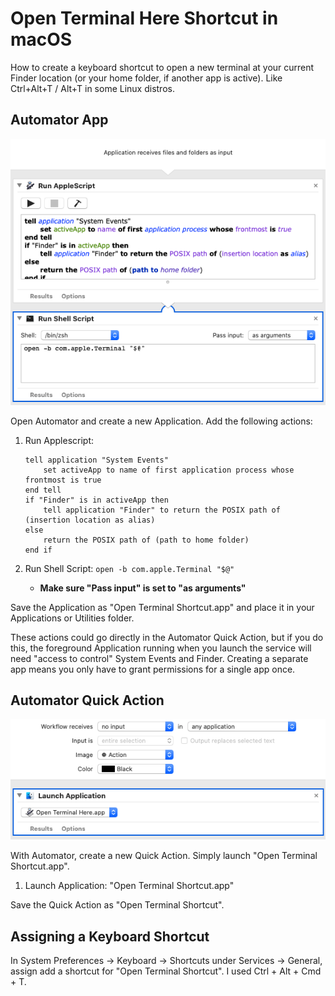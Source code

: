 # Open Terminal Here Shortcut in macOS

How to create a keyboard shortcut to open a new terminal at your current 
Finder location (or your home folder, if another app is active). Like 
Ctrl+Alt+T / Alt+T in some Linux distros.

## Automator App

![Open Terminal Shortcut App in Automator](./App.png)

Open Automator and create a new Application.  Add the following actions:

1. Run Applescript:

	```applescript
	tell application "System Events"
		set activeApp to name of first application process whose frontmost is true
	end tell
	if "Finder" is in activeApp then
		tell application "Finder" to return the POSIX path of (insertion location as alias)
	else
		return the POSIX path of (path to home folder)
	end if
	```

2. Run Shell Script: `open -b com.apple.Terminal "$@"`
	- **Make sure "Pass input" is set to "as arguments"**

Save the Application as "Open Terminal Shortcut.app" and place it in your 
Applications or Utilities folder.

These actions could go directly in the Automator Quick Action, but if you do 
this, the foreground Application running when you launch the service will need 
"access to control" System Events and Finder.  Creating a separate app means 
you only have to grant permissions for a single app once.

## Automator Quick Action

![Open Terminal Shortcut Quick Action in Automator](./QuickAction.png)

With Automator, create a new Quick Action.  Simply launch
"Open Terminal Shortcut.app".

1. Launch Application: "Open Terminal Shortcut.app"

Save the Quick Action as "Open Terminal Shortcut".

## Assigning a Keyboard Shortcut

In System Preferences -> Keyboard -> Shortcuts under Services -> General, 
assign add a shortcut for "Open Terminal Shortcut".  I used 
Ctrl + Alt + Cmd + T.

